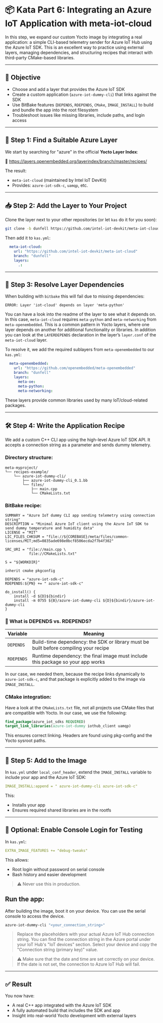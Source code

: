 # 📦 Kata Part 6: Integrating an Azure IoT Application with meta-iot-cloud

In this step, we expand our custom Yocto image by integrating a real application: a simple CLI-based telemetry sender for Azure IoT Hub using the Azure IoT SDK. This is an excellent way to practice using external layers, managing dependencies, and structuring recipes that interact with third-party CMake-based libraries.

---

## 🎯 Objective

- Choose and add a layer that provides the Azure IoT SDK
- Create a custom application (`azure-iot-dummy-cli`) that links against the SDK
- Use BitBake features (`DEPENDS`, `RDEPENDS`, `CMake`, `IMAGE_INSTALL`) to build and bundle the app into the root filesystem
- Troubleshoot issues like missing libraries, include paths, and login access

---

## 🔎 Step 1: Find a Suitable Azure Layer

We start by searching for "azure" in the official **Yocto Layer Index**:

📍 https://layers.openembedded.org/layerindex/branch/master/recipes/

The result:
- `meta-iot-cloud` (maintained by Intel IoT DevKit)
- Provides: `azure-iot-sdk-c`, `uamqp`, etc.

---

## 📥 Step 2: Add the Layer to Your Project

Clone the layer next to your other repositories (or let `kas` do it for you soon):

```bash
git clone -b dunfell https://github.com/intel-iot-devkit/meta-iot-cloud
```

Then add it to `kas.yml`:

```yaml
  meta-iot-cloud:
    url: "https://github.com/intel-iot-devkit/meta-iot-cloud"
    branch: "dunfell"
    layers:
      .:
```

---

## 🔗 Step 3: Resolve Layer Dependencies

When building with `bitbake` this will fail due to missing dependencies:

```
ERROR: Layer 'iot-cloud' depends on layer 'meta-python'
```

You can have a look into the readme of the layer to see what it depends on. In this case, `meta-iot-cloud` requires `meta-python` and `meta-networking` from `meta-openembedded`. This is a common pattern in Yocto layers, where one layer depends on another for additional functionality or libraries.
In addition you can look at the `LAYERDEPENDS` declaration in the layer’s `layer.conf` of the `meta-iot-cloud` layer.

To resolve it, we add the required sublayers from `meta-openembedded` to our `kas.yml`:

```yaml
  meta-openembedded:
    url: "https://github.com/openembedded/meta-openembedded"
    branch: "dunfell"
    layers:
      meta-oe:
      meta-python:
      meta-networking:
```

These layers provide common libraries used by many IoT/cloud-related packages.

---

## 🛠 Step 4: Write the Application Recipe

We add a custom C++ CLI app using the high-level Azure IoT SDK API. It accepts a connection string as a parameter and sends dummy telemetry.

### Directory structure:

```
meta-myproject/
└── recipes-example/
    └── azure-iot-dummy-cli/
        ├── azure-iot-dummy-cli_0.1.bb
        └── files/
            ├── main.cpp
            └── CMakeLists.txt
```

### BitBake recipe:

```bitbake
SUMMARY = "Azure IoT dummy CLI app sending telemetry using connection string"
DESCRIPTION = "Minimal Azure IoT client using the Azure IoT SDK to send dummy temperature and humidity data"
LICENSE = "MIT"
LIC_FILES_CHKSUM = "file://${COREBASE}/meta/files/common-licenses/MIT;md5=0835ade698e0bcf8506ecda2f7b4f302"

SRC_URI = "file://main.cpp \
           file://CMakeLists.txt"

S = "${WORKDIR}"

inherit cmake pkgconfig

DEPENDS = "azure-iot-sdk-c"
RDEPENDS:${PN} += " azure-iot-sdk-c"

do_install() {
    install -d ${D}${bindir}
    install -m 0755 ${B}/azure-iot-dummy-cli ${D}${bindir}/azure-iot-dummy-cli
}
```

### 🧠 What is DEPENDS vs. RDEPENDS?

| Variable   | Meaning |
|------------|---------|
| `DEPENDS`  | Build-time dependency: the SDK or library must be built before compiling your recipe |
| `RDEPENDS` | Runtime dependency: the final image must include this package so your app works |

In our case, we needed them, because the recipe links dynamically to `azure-iot-sdk-c`, and that package is explicitly added to the image via `IMAGE_INSTALL`.


### CMake integration:

Have a look at the `CMakeLists.txt` file, not all projects use CMake files that are compatible with Yocto. In our case, we use the following:

```cmake
find_package(azure_iot_sdks REQUIRED)
target_link_libraries(azure-iot-dummy iothub_client uamqp)
```

This ensures correct linking. Headers are found using pkg-config and the Yocto sysroot paths.

---

## 🧪 Step 5: Add to the Image

In `kas.yml` under `local_conf_header`, extend the `IMAGE_INSTALL` variable to include your app and the Azure IoT SDK:

```yaml
IMAGE_INSTALL:append = " azure-iot-dummy-cli azure-iot-sdk-c"
```

This:
- Installs your app
- Ensures required shared libraries are in the rootfs

---

## 🔐 Optional: Enable Console Login for Testing

In `kas.yml`:

```yaml
EXTRA_IMAGE_FEATURES += "debug-tweaks"
```

This allows:
- Root login without password on serial console
- Bash history and easier development

> ⚠️ Never use this in production.

## Run the app:
After building the image, boot it on your device. You can use the serial console to access the device.

```bash
azure-iot-dummy-cli "<your_connection_string>"
```
> Replace the placeholders with your actual Azure IoT Hub connection string. You can find the connection string in the Azure portal under your IoT Hub's "IoT devices" section. Select your device and copy the "Connection string (primary key)" value.

> ⚠️ Make sure that the date and time are set correctly on your device. If the date is not set, the connection to Azure IoT Hub will fail.

---

## ✅ Result

You now have:
- A real C++ app integrated with the Azure IoT SDK
- A fully automated build that includes the SDK and app
- Insight into real-world Yocto development with external layers